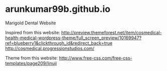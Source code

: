 # arunkumar99b.github.io
Marigold Dental Website

Inspired from this website:
http://preview.themeforest.net/item/cosmedical-health-medical-wordpress-theme/full_screen_preview/10169947?ref=blueberry1&clickthrough_id&redirect_back=true
http://cosmedical.progressionstudios.com/

Theme from this website:
http://www.free-css.com/free-css-templates/page209/linuji
